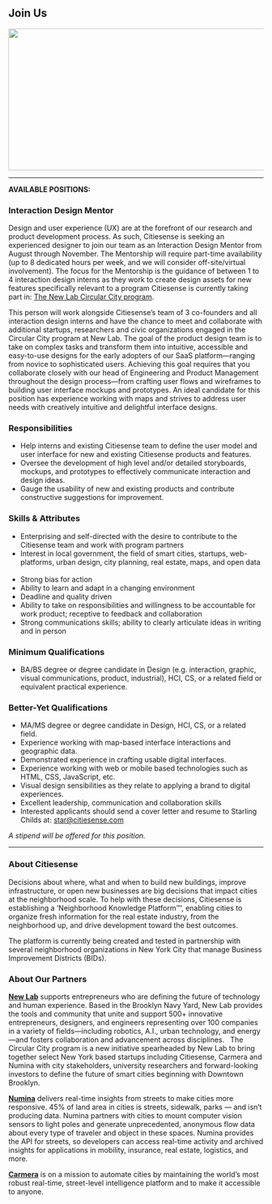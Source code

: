 ## Join Us 

[<img src="https://farm2.staticflickr.com/1884/42411263990_ce28b58c1b_b.jpg" width="650" height="280" />](https://youtu.be/u31hUZWyzjE)
__________

**AVAILABLE POSITIONS:**

### Interaction Design Mentor

Design and user experience (UX) are at the forefront of our research and product development process. As such, Citiesense is seeking an experienced designer to join our team as an Interaction Design Mentor from August through November. The Mentorship will require part-time availability (up to 8 dedicated hours per week, and we will consider off-site/virtual involvement). The focus for the Mentorship is the guidance of between 1 to 4 interaction design interns as they work to create design assets for new features specifically relevant to a program Citiesense is currently taking part in: [The New Lab Circular City program](https://newlab.com/announcements/new-lab-city-the-circular-city/).

This person will work alongside Citiesense’s team of 3 co-founders and all interaction design interns and have the chance to meet and collaborate with additional startups, researchers and civic organizations engaged in the Circular City program at New Lab. The goal of the product design team is to take on complex tasks and transform them into intuitive, accessible and easy-to-use designs for the early adopters of our SaaS platform—ranging from novice to sophisticated users. Achieving this goal requires that you collaborate closely with our head of Engineering and Product Management throughout the design process—from crafting user flows and wireframes to building user interface mockups and prototypes. An ideal candidate for this position has experience working with maps and strives to address user needs with creatively intuitive and delightful interface designs.

### Responsibilities

- Help interns and existing Citiesense team to define the user model and user interface for new and existing Citiesense products and features.
- Oversee the development of high level and/or detailed storyboards, mockups, and prototypes to effectively communicate interaction and design ideas.
- Gauge the usability of new and existing products and contribute constructive suggestions for improvement.

### Skills & Attributes
- Enterprising and self-directed with the desire to contribute to the Citiesense team and work with program partners
- Interest in local government, the field of smart cities, startups, web-platforms, urban design, city planning, real estate, maps, and open data  
- Strong bias for action
- Ability to learn and adapt in a changing environment
- Deadline and quality driven
- Ability to take on responsibilities and willingness to be accountable for work product; receptive to feedback and collaboration
- Strong communications skills; ability to clearly articulate ideas in writing and in person


### Minimum Qualifications
- BA/BS degree or degree candidate in Design (e.g. interaction, graphic, visual communications, product, industrial), HCI, CS, or a related field or equivalent practical experience.

### Better-Yet Qualifications
- MA/MS degree or degree candidate in Design, HCI, CS, or a related field.
- Experience working with map-based interface interactions and geographic data.
- Demonstrated experience in crafting usable digital interfaces.
- Experience working with web or mobile based technologies such as HTML, CSS, JavaScript, etc.
- Visual design sensibilities as they relate to applying a brand to digital experiences.
- Excellent leadership, communication and collaboration skills
- Interested applicants should send a cover letter and resume to Starling Childs at: star@citiesense.com

*A stipend will be offered for this position.*

__________

### About Citiesense
Decisions about where, what and when to build new buildings, improve infrastructure, or open new businesses are big decisions that impact cities at the neighborhood scale. To help with these decisions, Citiesense is establishing a ‘Neighborhood Knowledge Platform™’, enabling cities to organize fresh information for the real estate industry, from the neighborhood up, and drive development toward the best outcomes.

The platform is currently being created and tested in partnership with several neighborhood organizations in New York City that manage Business Improvement Districts (BIDs).


### About Our Partners

**[New Lab](https://newlab.com/)** supports entrepreneurs who are defining the future of technology and human experience. Based in the Brooklyn Navy Yard, New Lab provides the tools and community that unite and support 500+ innovative entrepreneurs, designers, and engineers representing over 100 companies in a variety of fields—including robotics, A.I., urban technology, and energy—and fosters collaboration and advancement across disciplines.
 
The Circular City program is a new initiative spearheaded by New Lab to bring together select New York based startups including Citiesense, Carmera and Numina with city stakeholders, university researchers and forward-looking investors to define the future of smart cities beginning with Downtown Brooklyn.

**[Numina](http://www.numina.co/)** delivers real-time insights from streets to make cities more responsive. 45% of land area in cities is streets, sidewalk, parks — and isn’t producing data. Numina partners with cities to mount computer vision sensors to light poles and generate unprecedented, anonymous flow data about every type of traveler and object in these spaces. Numina provides the API for streets, so developers can access real-time activity and archived insights for applications in mobility, insurance, real estate, logistics, and more.

**[Carmera](https://www.carmera.com/)** is on a mission to automate cities by maintaining the world’s most robust real-time, street-level intelligence platform and to make it accessible to anyone.
